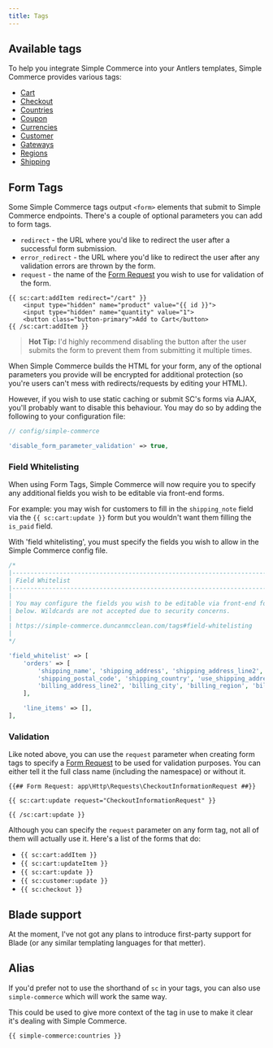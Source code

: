 ```yaml
---
title: Tags
---
```


## Available tags

To help you integrate Simple Commerce into your Antlers templates, Simple Commerce provides various tags:

- [Cart](/tags/cart)
- [Checkout](/tags/checkout)
- [Countries](/tags/countries)
- [Coupon](/tags/coupon)
- [Currencies](/tags/currencies)
- [Customer](/tags/customer)
- [Gateways](/tags/gateways)
- [Regions](/tags/regions)
- [Shipping](/tags/shipping)

## Form Tags

Some Simple Commerce tags output `<form>` elements that submit to Simple Commerce endpoints. There's a couple of optional parameters you can add to form tags.

- `redirect` - the URL where you'd like to redirect the user after a successful form submission.
- `error_redirect` - the URL where you'd like to redirect the user after any validation errors are thrown by the form.
- `request` - the name of the [Form Request](https://laravel.com/docs/master/validation#creating-form-requests) you wish to use for validation of the form.

```antlers
{{ sc:cart:addItem redirect="/cart" }}
    <input type="hidden" name="product" value="{{ id }}">
    <input type="hidden" name="quantity" value="1">
    <button class="button-primary">Add to Cart</button>
{{ /sc:cart:addItem }}
```

> **Hot Tip:** I'd highly recommend disabling the button after the user submits the form to prevent them from submitting it multiple times.

When Simple Commerce builds the HTML for your form, any of the optional parameters you provide will be encrypted for additional protection (so you're users can't mess with redirects/requests by editing your HTML).

However, if you wish to use static caching or submit SC's forms via AJAX, you'll probably want to disable this behaviour. You may do so by adding the following to your configuration file:

```php
// config/simple-commerce

'disable_form_parameter_validation' => true,
```

### Field Whitelisting

When using Form Tags, Simple Commerce will now require you to specify any additional fields you wish to be editable via front-end forms.

For example: you may wish for customers to fill in the `shipping_note` field via the `{{ sc:cart:update }}` form but you wouldn't want them filling the `is_paid` field.

With 'field whitelisting', you must specify the fields you wish to allow in the Simple Commerce config file.

```php
/*
|--------------------------------------------------------------------------
| Field Whitelist
|--------------------------------------------------------------------------
|
| You may configure the fields you wish to be editable via front-end forms
| below. Wildcards are not accepted due to security concerns.
|
| https://simple-commerce.duncanmcclean.com/tags#field-whitelisting
|
*/

'field_whitelist' => [
    'orders' => [
        'shipping_name', 'shipping_address', 'shipping_address_line2', 'shipping_city', 'shipping_region',
        'shipping_postal_code', 'shipping_country', 'use_shipping_address_for_billing', 'billing_name', 'billing_address',
        'billing_address_line2', 'billing_city', 'billing_region', 'billing_postal_code', 'billing_country',
    ],

    'line_items' => [],
],
```

### Validation

Like noted above, you can use the `request` parameter when creating form tags to specify a [Form Request](https://laravel.com/docs/master/validation#creating-form-requests) to be used for validation purposes. You can either tell it the full class name (including the namespace) or without it.

```antlers
{{## Form Request: app\Http\Requests\CheckoutInformationRequest ##}}

{{ sc:cart:update request="CheckoutInformationRequest" }}

{{ /sc:cart:update }}
```

Although you can specify the `request` parameter on any form tag, not all of them will actually use it. Here's a list of the forms that do:

- `{{ sc:cart:addItem }}`
- `{{ sc:cart:updateItem }}`
- `{{ sc:cart:update }}`
- `{{ sc:customer:update }}`
- `{{ sc:checkout }}`

## Blade support

At the moment, I've not got any plans to introduce first-party support for Blade (or any similar templating languages for that metter).

## Alias

If you'd prefer not to use the shorthand of `sc` in your tags, you can also use `simple-commerce` which will work the same way.

This could be used to give more context of the tag in use to make it clear it's dealing with Simple Commerce.

```antlers
{{ simple-commerce:countries }}
```
